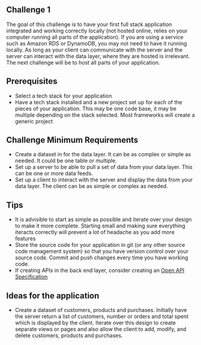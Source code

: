 ## Challenge 1
The goal of this challenge is to have your first full stack application integrated and working correctly locally (not hosted online, relies on your computer running all parts of the application). If you are using a service such as Amazon RDS or DynamoDB, you may not need to have it running locally. As long as your client can communicate with the server and the server can interact with the data layer, where they are hosted is irrelevant. The next challenge will be to host all parts of your application.

## Prerequisites
- Select a tech stack for your application
- Have a tech stack installed and a new project set up for each of the pieces of your application. This may be one code base, it may be multiple depending on the stack selected. Most frameworks will create a generic project

## Challenge Minimum Requirements
- Create a dataset in for the data layer. It can be as complex or simple as needed. It could be one table or multiple.
- Set up a server to be able to pull a set of data from your data layer. This can be one or more data feeds.
- Set up a client to interact with the server and display the data from your data layer. The client can be as simple or complex as needed.

## Tips
- It is advisible to start as simple as possible and iterate over your design to make it more complete. Starting small and making sure everything iteracts correctly will prevent a lot of headache as you add more features
- Store the source code for your application in git (or any other source code management system) so that you have version control over your source code. Commit and push changes every time you have working code.
- If creating APIs in the back end layer, consider creating an [Open API Specification](https://swagger.io/specification/)

## Ideas for the application
- Create a dataset of customers, products and purchases. Initially have the server return a list of customers, number or orders and total spent which is displayed by the client. Iterate over this design to create separate views or pages and also allow the client to add, modify, and delete customers, products and purchases. 
